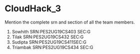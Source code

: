 # CloudHack_3

Mention the complete srn and section of all the team members. 
1. Sowhith SRN:PES2UG19CS403 SEC:G
2. Tilak SRN:PES2UG19CS432 SEC:G
3. Sudipta SRN:PES2UG19CS411SEC:G
4. Triambak  SRN:PES2UG19CS434 SEC:G
